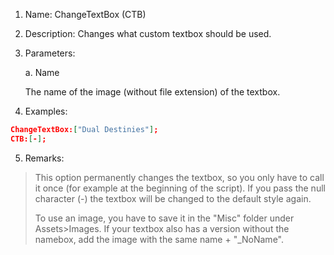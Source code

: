 1. Name: ChangeTextBox (CTB)
2. Description: Changes what custom textbox should be used.
3. Parameters:
  
    a. Name
    
    The name of the image (without file extension) of the textbox.
4. Examples:
```json
ChangeTextBox:["Dual Destinies"];
CTB:[-];
```
5. Remarks:
> This option permanently changes the textbox, so you only have to call it once (for example at the beginning of the script).
> If you pass the null character (-) the textbox will be changed to the default style again.
>  
> To use an image, you have to save it in the "Misc" folder under Assets>Images. If your textbox also has a version without the namebox, add the image with the same name + "_NoName".